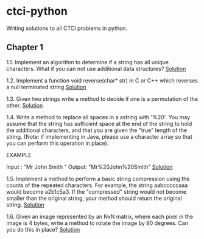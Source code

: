 ctci-python
===========

Writing solutions to all CTCI problems in python.

Chapter 1
---------

1.1. Implement an algorithm to determine if a string has all unique characters. What if you can not use additional data structures? [Solution](https://github.com/maybeiambatman/ctci-python/blob/master/chapter-1/problem_1_1.py)

1.2. Implement a function void reverse(char* str) in C or C++ which reverses a null terminated string.[Solution](https://github.com/maybeiambatman/ctci-python/blob/master/chapter-1/problem_1_2.py)

1.3. Given two strings write a method to decide if one is a permutation of the other. [Solution](https://github.com/maybeiambatman/ctci-python/blob/master/chapter-1/problem_1_3.py)

1.4. Write a method to replace all spaces in a astring with '%20'. You may assume that the string has sufficient space at the end of the string to hold the additional characters, and that you are given the "true" length of the string. (Note: if implementing in Java, please use a character array so that you can perform this operation in place).

EXAMPLE

Input : "Mr John Smith    "
Output: "Mr%20John%20Smith"
[Solution](https://github.com/maybeiambatman/ctci-python/blob/master/chapter-1/problem_1_4.py)

1.5. Implement a method to perform a basic string compression using the counts of the repeated characters. For example, the string aabcccccaaa would become a2b1c5a3. If the "compressed" string would not become smaller than the original string, your method should return the original string. [Solution](https://github.com/maybeiambatman/ctci-python/blob/master/chapter-1/problem_1_5.py)

1.6. Given an image represented by an NxN matrix, where each pixel in the image is 4 bytes, write a method to rotate the image by 90 degrees. Can you do this in place? [Solution](https://github.com/maybeiambatman/ctci-python/blob/master/chapter-1/problem_1_6.py)
